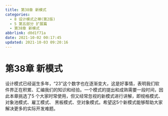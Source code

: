 ```yaml
---
title: 第38章 新模式
categories: 
  - 8 设计模式之禅(第2版)
  - 5 第五部分 扩展篇
  - 第38章 新模式
abbrlink: d0d1f71a
date: 2021-10-02 00:17:45
updated: 2021-10-03 09:20:16
---
```

# 第38章 新模式
设计模式已经诞生多年，“23”这个数字也在逐渐变大，这是好事情，表明我们软件界正在积累、汇编我们的知识和经验。一个模式的提出和成熟需要一段时间，因此本章挑选了5 个大家时常使用，但又经常忽视的新模式进行讲解，即规格模式、对象池模式、雇工模式、 黑板模式、空对象模式。希望这5个新模式能够帮助大家解决更多的实际开发难题。
